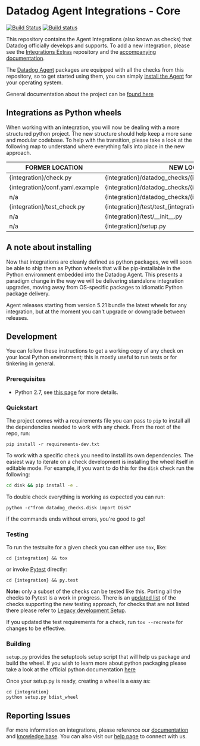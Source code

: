 # Datadog Agent Integrations - Core

[![Build Status][1]][2]
[![Build status][3]][4]

This repository contains the Agent Integrations (also known as checks) that Datadog
officially develops and supports. To add a new integration, please see the [Integrations Extras][5]
repository and the [accompanying documentation][6].

The [Datadog Agent][7] packages are equipped
with all the checks from this repository, so to get started using them, you can
simply [install the Agent][8] for your operating
system.

General documentation about the project can be [found here](docs/index.md)

## Integrations as Python wheels

When working with an integration, you will now be dealing with a more structured
python project. The new structure should help keep a more sane and modular codebase.
To help with the transition, please take a look at the following map to understand
where everything falls into place in the new approach.

| FORMER LOCATION | NEW LOCATION |
| --------------- | ------------ |
| {integration}/check.py | {integration}/datadog_checks/{integration}/{integration}.py |
| {integration}/conf.yaml.example | {integration}/datadog_checks/{integration}/conf.yaml.example |
| n/a | {integration}/datadog_checks/{integration}/\_\_init\_\_.py |
| {integration}/test_check.py | {integration}/test/test_{integration}.py |
| n/a | {integration}/test/\_\_init\_\_.py |
| n/a | {integration}/setup.py |

## A note about installing

Now that integrations are cleanly defined as python packages, we will soon be able
to ship them as Python wheels that will be pip-installable in the Python environment
embedded into the Datadog Agent. This presents a paradigm change in the way we will
be delivering standalone integration upgrades, moving away from OS-specific packages
to idiomatic Python package delivery.

Agent releases starting from version 5.21 bundle the latest wheels for any
integration, but at the moment you can't upgrade or downgrade between releases.

## Development

You can follow these instructions to get a working copy of any check on your
local Python environment; this is mostly useful to run tests or for tinkering in
general.

### Prerequisites

* Python 2.7, see [this page](docs/dev/python.md) for more details.

### Quickstart

The project comes with a requirements file you can pass to `pip` to install all
the dependencies needed to work with any check. From the root of the repo, run:

```shell
pip install -r requirements-dev.txt
```

To work with a specific check you need to install its own dependencies. The easiest
way to iterate on a check development is installing the wheel itself in editable mode.
For example, if you want to do this for the `disk` check run the following:

```bash
cd disk && pip install -e .
```

To double check everything is working as expected you can run:

```shell
python -c"from datadog_checks.disk import Disk"
```

if the commands ends without errors, you're good to go!

### Testing

To run the testsuite for a given check you can either use `tox`, like:

```shell
cd {integration} && tox
```

or invoke [Pytest][9] directly:

```shell
cd {integration} && py.test
```

**Note:** only a subset of the checks can be tested like this. Porting all the
checks to Pytest is a work in progress. There is an [updated list][14] of the
checks supporting the new testing approach, for checks that are not listed there
please refer to [Legacy development Setup](docs/dev/legacy.md).

If you updated the test requirements for a check, run `tox --recreate` for changes to be effective.

### Building

`setup.py` provides the setuptools setup script that will help us package and
build the wheel. If you wish to learn more about python packaging please take a
look at the official python documentation [here][10]

Once your setup.py is ready, creating a wheel is a easy as:

```shell
cd {integration}
python setup.py bdist_wheel
```

## Reporting Issues

For more information on integrations, please reference our [documentation][11]
and [knowledge base][12]. You can also visit our
[help page][13] to connect with us.

[1]: https://travis-ci.org/DataDog/integrations-core.svg?branch=master
[2]: https://travis-ci.org/DataDog/integrations-core
[3]: https://ci.appveyor.com/api/projects/status/8w4s2bilp48n43gw?svg=true
[4]: https://ci.appveyor.com/project/Datadog/integrations-core
[5]: https://github.com/DataDog/integrations-extras
[6]: https://docs.datadoghq.com/developers/integrations/integration_sdk/
[7]: https://github.com/DataDog/datadog-agent
[8]: https://docs.datadoghq.com/agent/
[9]: https://docs.pytest.org/en/latest/
[10]: https://packaging.python.org/tutorials/distributing-packages/
[11]: http://docs.datadoghq.com
[12]: https://help.datadoghq.com/hc/en-us
[13]: http://docs.datadoghq.com/help/
[14]: https://github.com/DataDog/integrations-core/blob/master/tasks/constants.py#L15
